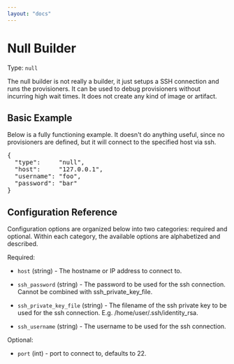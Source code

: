 ```yaml
---
layout: "docs"
---
```


# Null Builder

Type: `null`

The null builder is not really a builder, it just setups a SSH connection
and runs the provisioners. It can be used to debug provisioners without
incurring high wait times. It does not create any kind of image or artifact.

## Basic Example

Below is a fully functioning example. It doesn't do anything useful, since
no provisioners are defined, but it will connect to the specified host via ssh.

<pre class="prettyprint">
{
  "type":     "null",
  "host":     "127.0.0.1",
  "username": "foo",
  "password": "bar"
}
</pre>

## Configuration Reference

Configuration options are organized below into two categories: required and
optional. Within each category, the available options are alphabetized and
described.

Required:

* `host` (string) - The hostname or IP address to connect to.

* `ssh_password` (string) - The password to be used for the ssh connection.
  Cannot be combined with ssh_private_key_file.

* `ssh_private_key_file` (string) - The filename of the ssh private key to be
  used for the ssh connection. E.g. /home/user/.ssh/identity_rsa.

* `ssh_username` (string) - The username to be used for the ssh connection.

Optional:

* `port` (int) - port to connect to, defaults to 22.

